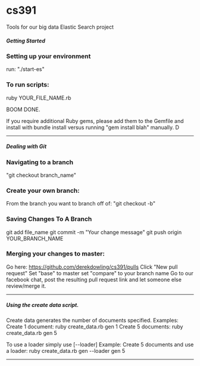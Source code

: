 cs391
=====

Tools for our big data Elastic Search project

##### Getting Started

### Setting up your environment
run: "./start-es"

### To run scripts:

ruby YOUR_FILE_NAME.rb

BOOM DONE.

If you require additional Ruby gems, please add them to the Gemfile and install
with bundle install versus running "gem install blah" manually.
D

-----------------------------------------------------------------------------
##### Dealing with Git

### Navigating to a branch
"git checkout branch_name"

### Create your own branch:
From the branch you want to branch off of:
"git checkout -b"

### Saving Changes To A Branch
git add file_name
git commit -m "Your change message"
git push origin YOUR_BRANCH_NAME

### Merging your changes to master:
Go here: https://github.com/derekdowling/cs391/pulls
Click "New pull request"
Set "base" to master set "compare" to your branch name
Go to our facebook chat, post the resulting pull request link and let someone
else review/merge it.

-----------------------------------------------------------------------------
##### Using the create data script.
Create data generates the number of documents specified.
Examples:
Create 1 document: ruby create_data.rb gen 1
Create 5 documents: ruby create_data.rb gen 5

To use a loader simply use [--loader]
Example:
Create 5 documents and use a loader: ruby create_data.rb gen --loader gen 5

----------------------------------------------------------------------------

